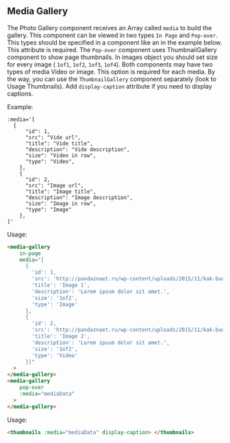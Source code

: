 ## Media Gallery

The Photo Gallery component receives an Array called `media` to build the gallery.
This component can be viewed in two types `In Page` and `Pop-over`. This types should be specified in a component like an in the example below. This attribute is required.
The `Pop-over` component uses ThumbnailGallery component to show page thumbnails. In images object you should set size for every image ( `1of1`, `1of2`, `1of3`, `1of4`).
Both components may have two types of media Video or image. This option is required for each media.
By the way, you can use the `ThumbnailGallery` component separately (look to Usage Thumbnails). Add `display-caption` attribute if you need to display captions.

Example:

```
:media='[
  {
      "id": 1,
      "src": "Vide url",
      "title": "Vide title",
      "description": "Vide description",
      "size": "Video in row",
      "type": "Video",
    },
    {
      "id": 2,
      "src": "Image url",
      "title": "Image title",
      "description": "Image description",
      "size": "Image in row",
      "type": "Image"
    },
]'
```

Usage:

```html
<media-gallery
    in-page
    media="[
      {
        'id': 1,
        'src': 'http://pandaznaet.ru/wp-content/uploads/2015/11/kak-budut-vyglyadet-supergeroi-na-pensii-3.jpg',
        'title': 'Image 1',
        'description': 'Lorem ipsum dolor sit amet.',
        'size': '1of2',
        'type': 'Image'
      },
      {
        'id': 2,
        'src': 'http://pandaznaet.ru/wp-content/uploads/2015/11/kak-budut-vyglyadet-supergeroi-na-pensii-4.jpg',
        'title': 'Image 2',
        'description': 'Lorem ipsum dolor sit amet.',
        'size': '1of2',
        'type': 'Video'
      }]"
  >
</media-gallery>
<media-gallery
    pop-over
    :media="mediaData"
  >
</media-gallery>
```

Usage:

```html
<thumbnails :media="mediaData" display-caption> </thumbnails>
```
